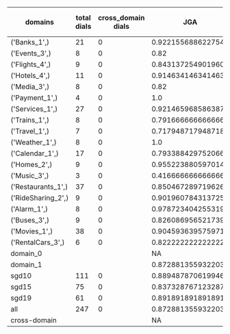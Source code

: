 | domains            |   total dials |   cross_domain dials | JGA                | RSA                | TA                 | CDTA   |   total turns |   cross-domain turns |
|--------------------|---------------|----------------------|--------------------|--------------------|--------------------|--------|---------------|----------------------|
| ('Banks_1',)       |            21 |                    0 | 0.9221556886227545 | 0.9412751677852349 | 0.8922155688622755 | NA     |           167 |                    0 |
| ('Events_3',)      |             8 |                    0 | 0.82               | 0.9362318840579708 | 0.94               | NA     |            50 |                    0 |
| ('Flights_4',)     |             9 |                    0 | 0.8431372549019608 | 0.9586805555555555 | 0.9607843137254902 | NA     |            51 |                    0 |
| ('Hotels_4',)      |            11 |                    0 | 0.9146341463414634 | 0.9762987012987014 | 0.926829268292683  | NA     |            82 |                    0 |
| ('Media_3',)       |             8 |                    0 | 0.82               | 0.8775362318840578 | 0.92               | NA     |            50 |                    0 |
| ('Payment_1',)     |             4 |                    0 | 1.0                | 1.0                | 0.8484848484848485 | NA     |            33 |                    0 |
| ('Services_1',)    |            27 |                    0 | 0.9214659685863874 | 0.9611772486772486 | 0.9528795811518325 | NA     |           191 |                    0 |
| ('Trains_1',)      |             8 |                    0 | 0.7916666666666666 | 0.9265608465608466 | 0.9166666666666666 | NA     |            48 |                    0 |
| ('Travel_1',)      |             7 |                    0 | 0.717948717948718  | 0.7925925925925925 | 0.8205128205128205 | NA     |            39 |                    0 |
| ('Weather_1',)     |             8 |                    0 | 1.0                | 1.0                | 1.0                | NA     |            31 |                    0 |
| ('Calendar_1',)    |            17 |                    0 | 0.7933884297520661 | 0.9214929214929215 | 0.9173553719008265 | NA     |           121 |                    0 |
| ('Homes_2',)       |             9 |                    0 | 0.9552238805970149 | 0.9699453551912569 | 0.9701492537313433 | NA     |            67 |                    0 |
| ('Music_3',)       |             3 |                    0 | 0.4166666666666667 | 0.6933333333333332 | 0.8333333333333334 | NA     |            24 |                    0 |
| ('Restaurants_1',) |            37 |                    0 | 0.8504672897196262 | 0.9595952380952383 | 0.9127725856697819 | NA     |           321 |                    0 |
| ('RideSharing_2',) |             9 |                    0 | 0.9019607843137255 | 0.9645390070921985 | 0.9607843137254902 | NA     |            51 |                    0 |
| ('Alarm_1',)       |             8 |                    0 | 0.9787234042553191 | 0.9852941176470589 | 0.9787234042553191 | NA     |            47 |                    0 |
| ('Buses_3',)       |             9 |                    0 | 0.8260869565217391 | 0.953402898925287  | 0.8985507246376812 | NA     |            69 |                    0 |
| ('Movies_1',)      |            38 |                    0 | 0.9045936395759717 | 0.9662488769092542 | 0.9328621908127208 | NA     |           283 |                    0 |
| ('RentalCars_3',)  |             6 |                    0 | 0.8222222222222222 | 0.9447397563676634 | 0.8666666666666667 | NA     |            45 |                    0 |
| domain_0           |               |                      | NA                 | NA                 | NA                 | NA     |             0 |                    0 |
| domain_1           |               |                      | 0.8728813559322034 | 0.9483797824275467 | 0.9225988700564972 | NA     |          1770 |                    0 |
| sgd10              |           111 |                    0 | 0.889487870619946  | 0.9432342718109139 | 0.921832884097035  | NA     |           742 |                    0 |
| sgd15              |            75 |                    0 | 0.8373287671232876 | 0.9434711546956446 | 0.9212328767123288 | NA     |           584 |                    0 |
| sgd19              |            61 |                    0 | 0.8918918918918919 | 0.9634663964126066 | 0.9256756756756757 | NA     |           444 |                    0 |
| all                |           247 |                    0 | 0.8728813559322034 | 0.9483797824275467 | 0.9225988700564972 | NA     |          1770 |                    0 |
| cross-domain       |               |                      | NA                 | NA                 | NA                 | NA     |             0 |                    0 |
